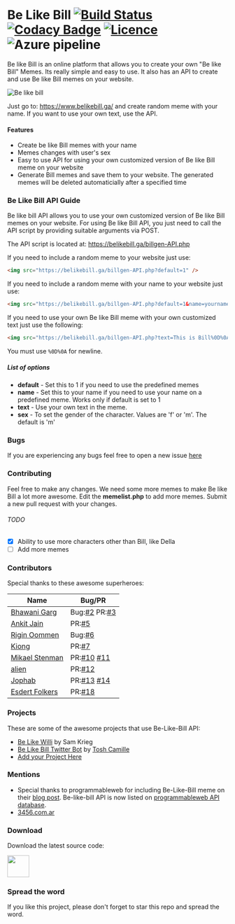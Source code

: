 # Be Like Bill [![Build Status](https://travis-ci.org/gautamkrishnar/Be-Like-Bill.svg?branch=master)](https://travis-ci.org/gautamkrishnar/Be-Like-Bill) [![Codacy Badge](https://api.codacy.com/project/badge/Grade/0f903bf8e0814d98a38bd0223b786ea1)](https://www.codacy.com/app/rgautamkrishna/Be-Like-Bill?utm_source=github.com&amp;utm_medium=referral&amp;utm_content=gautamkrishnar/Be-Like-Bill&amp;utm_campaign=Badge_Grade) [![Licence](https://img.shields.io/:license-gpl3-blue.svg?style=flat)](https://github.com/gautamkrishnar/Be-Like-Bill/blob/master/LICENSE)  ![Azure pipeline](https://gautamkrishnar.visualstudio.com/Be%20Like%20Bill/_apis/build/status/Be%20Like%20Bill%20-%20Release)
Be like Bill is an online platform that allows you to create your own "Be like Bill" Memes. Its really simple and easy to use. It also has an API to create and use Be like Bill memes on your website.

![Be like bill](http://i.imgur.com/1cXQOFT.jpg)

Just go to: https://www.belikebill.ga/ and create random meme with your name. If you want to use your own text, use the API.

#### Features
* Create be like Bill memes with your name
* Memes changes with user's sex
* Easy to use API for using your own customized version of Be like Bill meme on your website
* Generate Bill memes and save them to your website. The generated memes will be deleted automaticially after a specified time

### Be Like Bill API Guide
Be like bill API allows you to use your own customized version of Be like Bill memes on your website. For using Be like Bill API, you just need to call the API script by providing suitable arguments via POST. 

The API script is located at:  https://belikebill.ga/billgen-API.php

If you need to include a random meme to your website just use:

```html
<img src="https://belikebill.ga/billgen-API.php?default=1" />
```

If you need to include a random meme with your name to your website just use:


```html
<img src="https://belikebill.ga/billgen-API.php?default=1&name=yourname&sex=f" /> 
```

If you need to use your own Be like Bill meme with your own customized text just use the following:

```html
<img src="https://belikebill.ga/billgen-API.php?text=This is Bill%0D%0ABe Like Bill" />

```

You must use `%0D%0A` for newline.


##### List of options
* **default** - Set this to 1 if you need to use the predefined memes
* **name**    - Set this to your name if you need to use your name on a predefined meme. Works only if default is set to 1 
* **text**    - Use your own text in the meme.
* **sex**     - To set the gender of the character. Values are 'f' or 'm'. The default is 'm'

### Bugs
If you are experiencing any bugs feel free to open  a new issue [here](https://github.com/gautamkrishnar/Be-Like-Bill/issues/new) 

### Contributing
Feel free to make any changes. We need some more memes to make Be like Bill a lot more awesome. Edit the **memelist.php** to add more memes. Submit a new pull request with your changes.

###### TODO
- [x] Ability to use more characters other than Bill, like Della
- [ ] Add more memes

### Contributors
Special thanks to these awesome superheroes:

| Name | Bug/PR |
|--------|--------|
| [Bhawani Garg](https://github.com/BhawaniGarg) | Bug:[#2](https://github.com/gautamkrishnar/Be-Like-Bill/issues/2) PR:[#3](https://github.com/gautamkrishnar/Be-Like-Bill/pull/3) |
| [Ankit Jain](https://github.com/ankitjain28may) | PR:[#5](https://github.com/gautamkrishnar/Be-Like-Bill/pull/5) |
| [Rigin Oommen](https://github.com/riginoommen) | Bug:[#6](https://github.com/gautamkrishnar/Be-Like-Bill/issues/6) |
| [Kiong](https://github.com/tlkiong) | PR:[#7](https://github.com/gautamkrishnar/Be-Like-Bill/pull/7) |
| [Mikael Stenman](https://github.com/m1ksu) | PR:[#10](https://github.com/gautamkrishnar/Be-Like-Bill/pull/10) [#11](https://github.com/gautamkrishnar/Be-Like-Bill/pull/11) |
| [alien](https://github.com/sadboyzvone) | PR:[#12](https://github.com/gautamkrishnar/Be-Like-Bill/pull/12) |
| [Jophab](https://github.com/jophab) | PR:[#13](https://github.com/gautamkrishnar/Be-Like-Bill/pull/13) [#14](https://github.com/gautamkrishnar/Be-Like-Bill/pull/14) |
| [Esdert Folkers](https://github.com/Edsardio) | PR:[#18](https://github.com/gautamkrishnar/Be-Like-Bill/pull/18) |

### Projects
These are some of the awesome projects that use Be-Like-Bill API:
* [Be Like Willi](http://samkrieg.ch/willi/) by Sam Krieg
* [Be Like Bill Twitter Bot](https://github.com/CamTosh/Be-like-bill-bot) by [Tosh Camille](https://github.com/CamTosh)
* [Add your Project Here](mailto:r.gautamkrishna@gmail.com)

### Mentions
* Special thanks to programmableweb for including Be-Like-Bill meme on their [blog post](http://www.programmableweb.com/news/daily-api-roundup-google-consumer-surveys-be-bill-vendasta-mediamath-reckon-one/brief/2016/04/27). Be-like-bill API is now listed on [programmableweb API database](http://www.programmableweb.com/api/be-bill).
* [3456.com.ar](https://3456.com.ar//Be_Like_Bill_%28se_como_Bill%29.html)

### Download
Download the latest source code:

 <a href="https://github.com/gautamkrishnar/Be-Like-Bill/releases/latest">
 <img src="https://media.giphy.com/media/dpnBD3KRM9WsU/200.gif" height="50px" width="inherit" /></a>

### Spread the word
If you like this project, please don't forget to star this repo and spread the word.
